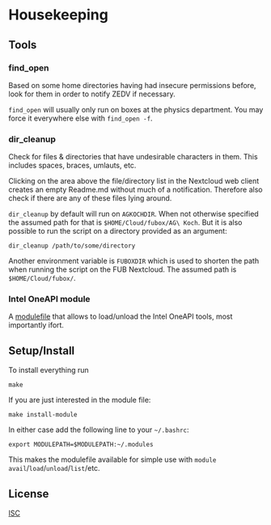 # Housekeeping

## Tools

### find_open

Based on some home directories having had insecure permissions before, look for them in order to notify ZEDV if necessary.

`find_open` will usually only run on boxes at the physics department. You may force it everywhere else with `find_open -f`.

### dir_cleanup

Check for files & directories that have undesirable characters in them. This includes spaces, braces, umlauts, etc.

Clicking on the area above the file/directory list in the Nextcloud web client creates an empty Readme.md without much of a notification. Therefore also check if there are any of these files lying around.

`dir_cleanup` by default will run on `AGKOCHDIR`. When not otherwise specified the assumed path for that is `$HOME/Cloud/fubox/AG\ Koch`. But it is also possible to run the script on a directory provided as an argument:

```shell
dir_cleanup /path/to/some/directory
```

Another environment variable is `FUBOXDIR` which is used to shorten the path when running the script on the FUB Nextcloud. The assumed path is `$HOME/Cloud/fubox/`.

### Intel OneAPI module

A [modulefile](https://modules.readthedocs.io/en/latest/modulefile.html) that allows to load/unload the Intel OneAPI tools, most importantly ifort.

## Setup/Install

To install everything run

```
make
```

If you are just interested in the module file:

```shell
make install-module
```

In either case add the following line to your `~/.bashrc`:

```shell
export MODULEPATH=$MODULEPATH:~/.modules
```

This makes the modulefile available for simple use with `module` `avail`/`load`/`unload`/`list`/etc.

## License
[ISC](https://opensource.org/licenses/ISC)
